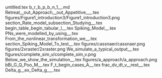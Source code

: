 untitled.tex
b_r_b_p_b_n_1__.md
Retreat__out_Approach__out_Appetitive___.tex
figures/Figure1_introduction3/Figure1_introduction3.png
section_Rate_model_subsection_Studying__.tex
begin_table_begin_tabular_l__.tex
Spiking_Model__.tex
PNs_were_modelled_by_using__.tex
From_the_nonlinear_transformation_we__.tex
section_Spiking_Model_To_test__.tex
figures/cassnaer/cassnaer.png
figures/2xraster/2xraster.png
We_simulate_a_typical_output__.tex
figures/complete_sim_v/complete_sim_v.png
Below_we_show_the_simulation__.tex
figures/a_approach/a_approach.png
bBi_G_Q_Poo_M__.tex
F_t_begin_cases_A__.tex
frac_dv_dt_v__rest__.tex
Delta_g__ex_Delta_g___.tex

